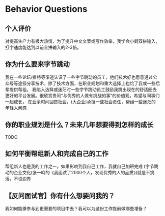 # Behavior Questions

## 个人评价
对提高生产力有极大热情，为了提升中文文案或写作效率，我学会小鹤双拼输入，打字速度能达到以前全拼输入的2-3倍。

## 你为什么要来字节跳动
我在一些论坛/推特等渠道认识了一些字节跳动的员工，他们技术好也愿意通过公众号等途径分享技术，除了技术方面，在职业规划和重大选择上也给了我或一些后辈提供帮组。
我陷入选择或迷茫时一些字节跳动员工鼓励我跳出现在的舒适圈去更好的平台发展。很欣赏贵司"与优秀的人做有挑战的事"的价值观，希望与同事们一起成长，
在业余时间回馈社会，(大企业)承担一些社会责任，帮组一些迷茫的年轻人解惑

## 你的职业规划是什么？未来几年想要得到怎样的成长

TODO

## 如何平衡帮组新人和完成自己的工作
帮组新人也是我的工作之一，如果影响到我自己工作，我就自己加班完成
(字节跳动的企业文化(张一鸣的《我面试了2000个人，发现优秀的人的品质》)就是不挑活，不设边界

## 【反问面试官】你有什么想要问我的？
我如何能够参与到更重要的项目中去？我可以为这份工作提前做哪些准备？